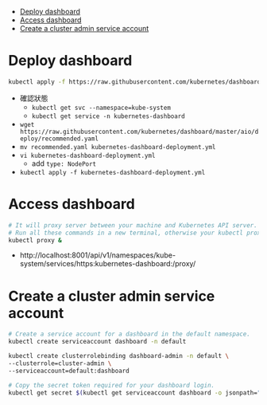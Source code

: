 - [Deploy dashboard](#deploy-dashboard)
- [Access dashboard](#access-dashboard)
- [Create a cluster admin service account](#create-a-cluster-admin-service-account)

# Deploy dashboard
```bash
kubectl apply -f https://raw.githubusercontent.com/kubernetes/dashboard/master/aio/deploy/recommended.yaml
```
- 確認狀態
    - `kubectl get svc --namespace=kube-system`
    - `kubectl get service -n kubernetes-dashboard`
- `wget https://raw.githubusercontent.com/kubernetes/dashboard/master/aio/deploy/recommended.yaml`
- `mv recommended.yaml kubernetes-dashboard-deployment.yml`
- `vi kubernetes-dashboard-deployment.yml`
    - add `type: NodePort`
- `kubectl apply -f kubernetes-dashboard-deployment.yml`

# Access dashboard
```bash
# It will proxy server between your machine and Kubernetes API server.
# Run all these commands in a new terminal, otherwise your kubectl proxy command will stop.
kubectl proxy &
```
- http://localhost:8001/api/v1/namespaces/kube-system/services/https:kubernetes-dashboard:/proxy/

# Create a cluster admin service account
```bash
# Create a service account for a dashboard in the default namespace.
kubectl create serviceaccount dashboard -n default

kubectl create clusterrolebinding dashboard-admin -n default \
--clusterrole=cluster-admin \
--serviceaccount=default:dashboard

# Copy the secret token required for your dashboard login.
kubectl get secret $(kubectl get serviceaccount dashboard -o jsonpath="{.secrets[0].name}") -o jsonpath="{.data.token}" | base64 --decode
```